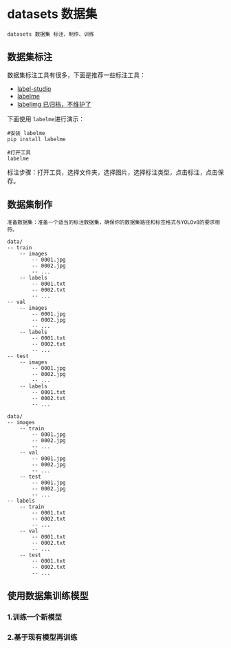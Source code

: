 # datasets 数据集

    datasets 数据集 标注、制作、训练

## 数据集标注

数据集标注工具有很多，下面是推荐一些标注工具：

- [label-studio](https://github.com/HumanSignal/label-studio)
- [labelme](https://github.com/wkentaro/labelme)
- [labelimg 已归档，不维护了](https://github.com/tzutalin/labelImg)

下面使用 `labelme`进行演示：

```shell
#安装 labelme
pip install labelme

#打开工具
labelme
```

标注步骤：打开工具，选择文件夹，选择图片，选择标注类型，点击标注，点击保存。

## 数据集制作

    准备数据集：准备一个适当的标注数据集，确保你的数据集路径和标签格式与YOLOv8的要求相符。

```text
data/
-- train
    -- images
        -- 0001.jpg
        -- 0002.jpg
        -- ...
    -- labels
        -- 0001.txt
        -- 0002.txt
        -- ...
-- val
    -- images
        -- 0001.jpg
        -- 0002.jpg
        -- ...
    -- labels
        -- 0001.txt
        -- 0002.txt
        -- ...
-- test
    -- images
        -- 0001.jpg
        -- 0002.jpg
        -- ...
    -- labels
        -- 0001.txt
        -- 0002.txt
        -- ...
```

```text
data/
-- images
    -- train
        -- 0001.jpg
        -- 0002.jpg
        -- ...
    -- val
        -- 0001.jpg
        -- 0002.jpg
        -- ...
    -- test
        -- 0001.jpg
        -- 0002.jpg
        -- ...
-- labels
    -- train
        -- 0001.txt
        -- 0002.txt
        -- ...
    -- val
        -- 0001.txt
        -- 0002.txt
        -- ...
    -- test
        -- 0001.txt
        -- 0002.txt
        -- ...
```

## 使用数据集训练模型

### 1.训练一个新模型

### 2.基于现有模型再训练

